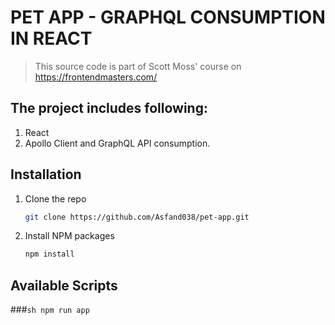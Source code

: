 # PET APP - GRAPHQL CONSUMPTION IN REACT
> This source code is part of Scott Moss' course on https://frontendmasters.com/

## The project includes following:

1. React
2. Apollo Client and GraphQL API consumption.

## Installation

1. Clone the repo
   ```sh
   git clone https://github.com/Asfand038/pet-app.git
   ```
2. Install NPM packages
   ```sh
   npm install
   ```

## Available Scripts

###```sh npm run app```
